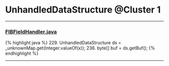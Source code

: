 # UnhandledDataStructure @Cluster 1

***

### [FIBFieldHandler.java](https://searchcode.com/codesearch/view/97384003/)
{% highlight java %}
229. UnhandledDataStructure ds = _unknownMap.get(Integer.valueOf(x));
236.   byte[] buf = ds.getBuf();
{% endhighlight %}

***

